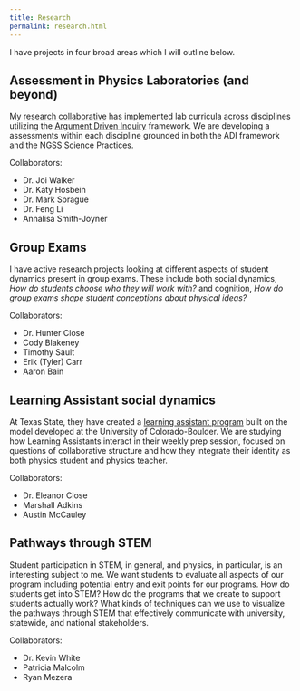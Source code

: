 ```yaml
---
title: Research
permalink: research.html
---
```


I have projects in four broad areas which I will outline below.

## Assessment in Physics Laboratories (and beyond)
My [research collaborative](http://stemcore.ecu.edu) has implemented lab curricula across disciplines utilizing the [Argument Driven Inquiry](http://dx.doi.gov/10.1021/ed100622h) framework.  We are developing a assessments within each discipline grounded in both the ADI framework and the NGSS Science Practices.

Collaborators:
- Dr. Joi Walker
- Dr. Katy Hosbein
- Dr. Mark Sprague
- Dr. Feng Li
- Annalisa Smith-Joyner

## Group Exams
I have active research projects looking at different aspects of student dynamics present in group exams.  These include both social dynamics, *How do students choose who they will work with?* and cognition, *How do group exams shape student conceptions about physical ideas?*

Collaborators:
- Dr. Hunter Close
- Cody Blakeney
- Timothy Sault
- Erik (Tyler) Carr
- Aaron Bain

## Learning Assistant social dynamics
At Texas State, they have created a [learning assistant program](http://www.learningassistantalliance.org) built on the model developed at the University of Colorado-Boulder.  We are studying how Learning Assistants interact in their weekly prep session, focused on questions of collaborative structure and how they integrate their identity as both physics student and physics teacher.

Collaborators:
- Dr. Eleanor Close
- Marshall Adkins
- Austin McCauley

## Pathways through STEM
Student participation in STEM, in general, and physics, in particular, is an interesting subject to me.  We want students to evaluate all aspects of our program including potential entry and exit points for our programs.  How do students get into STEM?  How do the programs that we create to support students actually work?  What kinds of techniques can we use to visualize the pathways through STEM that effectively communicate with university, statewide, and national stakeholders.

Collaborators:
- Dr. Kevin White
- Patricia Malcolm
- Ryan Mezera

